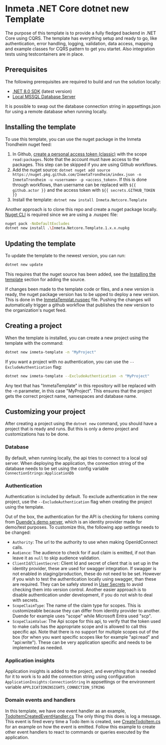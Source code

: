 # Inmeta .NET Core dotnet new Template

The purpose of this template is to provide a fully fledged backend in .NET Core using CQRS. The template has everything setup and ready to go, like authentication, error handling, logging, validation, data access, mapping and example classes for CQRS pattern to get you startet. Also integration tests using testcontainers are in place.

## Prerequisites

The following prerequisites are required to build and run the solution locally:

- [.NET 8.0 SDK](https://dotnet.microsoft.com/download/dotnet/8.0) (latest version)
- [Local MSSQL Database Server](https://www.microsoft.com/en-us/sql-server/sql-server-downloads)

It is possible to swap out the database connection string in appsettings.json for using a remote database when running locally.

## Installing the template

To use this template, you can use the nuget package in the Inmeta Trondheim nuget feed:
1. In Github, [create a personal access token (classic)](https://docs.github.com/en/authentication/keeping-your-account-and-data-secure/managing-your-personal-access-tokens#creating-a-personal-access-token-classic) with the scope ```read:packages```. Note that the account must have access to the packages. This step can be skipped if you are using Github workflows.
2. Add the nuget source:
```dotnet nuget add source https://nuget.pkg.github.com/InmetaTrondheim/index.json -n InmetaTrondheim -u <username> -p <access_token>```.
If this is done through workflows, than username can be replaced with ```${{ github.actor }}``` and the access token with ```${{ secrets.GITHUB_TOKEN }} ```
3. Install the template:
```dotnet new install Inmeta.Netcore.Template```

Another approach is to clone this repo and create a nuget package locally. [Nuget CLI](https://learn.microsoft.com/en-us/nuget/reference/nuget-exe-cli-reference?tabs=windows#installing-nugetexe) is required since we are using a .nuspec file:

```bash 
nuget pack -NoDefaultExcludes
dotnet new install .\Inmeta.Netcore.Template.1.x.x.nupkg
```

## Updating the template

To update the template to the newest version, you can run: 
```bash 
dotnet new update
```
This requires that the nuget source has been added, see the [Installing the template](#installing-the-template) section for adding the source.


If changes been made to the template code or files, and a new version is ready, the nuget package version has to be upped to deploy a new version. This is done in the [InmetaTemplat.nuspec](./InmetaTemplate.nuspec) file. Pushing the changes will automatically trigger a github workflow that publishes the new version to the organization's nuget feed.

## Creating a project

When the template is installed, you can create a new project using the template with the command:
```bash 
dotnet new inmeta-template -n "MyProject"
```

If you want a project with no authentication, you can use the ```--ExcludeAuthentication``` flag:
```bash 
dotnet new inmeta-template --ExcludeAuthentication -n "MyProject"
```

Any text that has "InmetaTemplate" in this repository will be replaced with the -n parameter, in this case "MyProject". This ensures that the project gets the correct project name, namespaces and database name.

## Customizing your project

After creating a project using the ```dotnet new``` command, you should have a project that is ready and runs. But this is only a demo project and customizations has to be done.

### Database

By default, when running locally, the api tries to connect to a local sql server. When deploying the application, the connection string of the database needs to be set using the config variable ```ConnectionStrings:ApplicationDb```

### Authentication

Authentication is included by default. To exclude authentication in the new project, use the ```--ExcludeAuthentication``` flag when creating the project using the template.

Out of the box, the authentication for the API is checking for tokens coming from [Duende's demo server](https://demo.duendesoftware.com/), which is an identity provider made for demo/test purposes.
To customize this, the following app settings needs to be changed:
- ```Authority```: The url to the authority to use when making OpenIdConnect calls.
- ```Audience```: The audience to check for if aud claim is emitted, if not than leave it as ```null``` to skip audience validation.
- ```ClientId```/```ClientSecret```: Client Id and secret of client that is set up in the identity provider, these are used for swagger integration. If swagger is not enabled in staging/production, these do not need to be set. However if you wish to test the authentication locally using swagger, than these are required. They can be safely stored in [User Secrets](https://learn.microsoft.com/en-us/aspnet/core/security/app-secrets?view=aspnetcore-8.0&tabs=windows) to avoid checking them into version control. Another easier approach is to disable authentication under development, if you do not wish to deal with secrets.
- ```ScopeClaimType```: The name of the claim type for scopes. This is customizeable because they can differ from identity provider to another. Duende for example uses "scope" while Microsoft Entra used "scp".
- ```ScopeClaimValue```: The Api scope for this api, to verify that the token used to make calls has the appropriate scope and is allowed to call this specific api. Note that there is no support for multiple scopes out of the box (for when you want specific scopes like for example "api:read" and "api:write"). These can be very application specific and needs to be implemented as needed.

### Application insights

Application insights is added to the project, and everything that is needed for it to work is to add the connection string using configuration ```ApplicationInsights:ConnectionString``` in appsettings or the environment variable ```APPLICATIONINSIGHTS_CONNECTION_STRING```

### Domain events and handlers

In this template, we have one event handler as an example, [TodoItemCreatedEventHandler.cs](./src/Application/TodoItems/EventHandlers/TodoItemCreatedEventHandler.cs) The only thing this does is log a message. This event is fired every time a Todo item is created, see [CreateTodoItem.cs](./src/Application/TodoItems/Commands/CreateTodoItem.cs) for an example on how the event is emitted. Follow this example to create other event handlers to react to commands or queries executed by the application.
